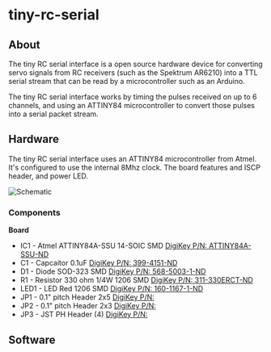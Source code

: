 tiny-rc-serial
==============

About
-----
The tiny RC serial interface is a open source hardware device for
converting servo signals from RC receivers (such as the Spektrum
AR6210) into a TTL serial stream that can be read by a microcontroller
such as an Arduino. 

The tiny RC serial interface works by timing the pulses received on up to
6 channels, and using an ATTINY84 microcontroller to convert those
pulses into a serial packet stream.

Hardware
--------

The tiny RC serial interface uses an ATTINY84 microcontroller from
Atmel. It's configured to use the internal 8Mhz clock. The board
features and ISCP header, and power LED.

![Schematic](https://raw.github.com/kippandrew/tiny-rc-serial/master/tiny-rc-serial-schematic.png)

### Components ###

**Board**
- IC1 - Atmel ATTINY84A-SSU 14-SOIC SMD [DigiKey P/N: ATTINY84A-SSU-ND](http://www.digikey.com/product-detail/en/ATTINY84A-SSU/ATTINY84A-SSU-ND/3046522)
- C1 - Capcaitor 0.1uF [DigiKey P/N: 399-4151-ND](http://www.digikey.com/product-detail/en/C315C104M5U5TA/399-4151-ND/817927)
- D1 - Diode SOD-323 SMD [DigiKey P/N: 568-5003-1-ND](http://www.digikey.com/product-detail/en/BAS316,115/568-5003-1-ND/2209919)
- R1 - Resistor 330 ohm 1/4W 1206 SMD [DigiKey P/N: 311-330ERCT-ND](http://www.digikey.com/product-detail/en/RC1206JR-07330RL/311-330ERCT-ND/732226)
- LED1 - LED Red 1206 SMD [DigiKey P/N: 160-1167-1-ND](http://www.digikey.com/product-detail/en/LTST-C150CKT/160-1167-1-ND/269239)
- JP1 - 0.1" pitch Header 2x5 [DigiKey P/N: ]()
- JP2 - 0.1" pitch Header 2x3 [DigiKey P/N: ]()
- JP3 - JST PH Header (4) [DigiKey P/N: ]() 

Software
--------
